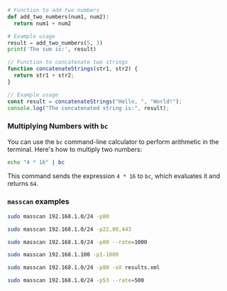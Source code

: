 ```py title="add numbers" linenums="1"
# Function to add two numbers
def add_two_numbers(num1, num2):
  return num1 + num2

# Example usage
result = add_two_numbers(5, 3)
print('The sum is:', result)
```
```js title="code-examples.md" linenums="1" hl_lines="2-4"
// Function to concatenate two strings
function concatenateStrings(str1, str2) {
  return str1 + str2;
}

// Example usage
const result = concatenateStrings("Hello, ", "World!");
console.log("The concatenated string is:", result);
```

### Multiplying Numbers with `bc`

You can use the `bc` command-line calculator to perform arithmetic in the terminal. Here's how to multiply two numbers:

```bash title="Multiply 4 by 16 using bc"
echo "4 * 16" | bc
```

This command sends the expression `4 * 16` to `bc`, which evaluates it and returns `64`.

### `masscan` examples

```bash title="Scan Port 80 on a Subnet with masscan"
sudo masscan 192.168.1.0/24 -p80
```

```bash title="Scan Multiple Ports"
sudo masscan 192.168.1.0/24 -p22,80,443
```

```bash title="Limit Scan Rate"
sudo masscan 192.168.1.0/24 -p80 --rate=1000
```

```bash title="Scan a Single IP"
sudo masscan 192.168.1.100 -p1-1000
```

```bash title="Output to XML"
sudo masscan 192.168.1.0/24 -p80 -oX results.xml
```

```bash title="Scan for DNS Servers (TCP 53)"
sudo masscan 192.168.1.0/24 -p53 --rate=500
```


